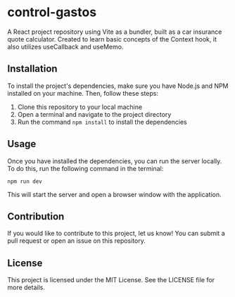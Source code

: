 # control-gastos
A React project repository using Vite as a bundler, built as a car insurance quote calculator. Created to learn basic concepts of the Context hook, it also utilizes useCallback and useMemo.

## Installation

To install the project's dependencies, make sure you have Node.js and NPM installed on your machine. Then, follow these steps:

1. Clone this repository to your local machine
2. Open a terminal and navigate to the project directory
3. Run the command `npm install` to install the dependencies

## Usage

Once you have installed the dependencies, you can run the server locally. To do this, run the following command in the terminal:

`npm run dev`

This will start the server and open a browser window with the application.
## Contribution

If you would like to contribute to this project, let us know! You can submit a pull request or open an issue on this repository.

## License

This project is licensed under the MIT License. See the LICENSE file for more details.